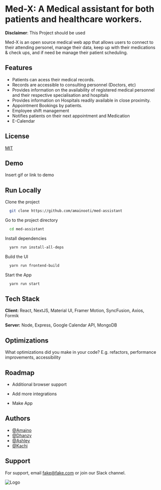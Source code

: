 # Med-X: A Medical assistant for both patients and healthcare workers.

**Disclaimer**: This Project should be used

Med-X is an open source medical web app that allows users to connect to their attending personel, manage their data, keep up with their medications & check ups, and if need be manage their patient scheduling.
## Features

- Patients can acess their medical records.
- Records are accessible to consulting personnel (Doctors, etc)
- Provides information on the availability of registered medical personnel and their respective specialisation and hospitals
- Provides information on Hospitals readily available in close proximity.
- Appointment Bookings by patients.
- Employee shift management
- Notifies patients on their next appointment and Medication
- E-Calendar


## License

[MIT](/LICENSE)


## Demo

Insert gif or link to demo


## Run Locally

Clone the project

```bash
  git clone https://github.com/amainooti/med-assistant
```

Go to the project directory

```bash
  cd med-assistant
```

Install dependencies

```bash
  yarn run install-all-deps
```

Build the UI

```bash
  yarn run frontend-build
```

Start the App

```bash
  yarn run start
```


## Tech Stack

**Client:** React, NextJS, Material UI, Framer Motion, SyncFusion, Axios, Formik

**Server:** Node, Express, Google Calendar API, MongoDB


## Optimizations

What optimizations did you make in your code? E.g. refactors, performance improvements, accessibility


## Roadmap

- Additional browser support

- Add more integrations

- Make App


## Authors

- [@Amaino](https://www.github.com/amainooti)
- [@Dhanzy](https://www.github.com/dhanzy)
- [@Ashley](https://www.github.com/olika-ashley)
- [@Kachi](https://www.github.com/okilonet1)



## Support

For support, email fake@fake.com or join our Slack channel.


![Logo](https://dev-to-uploads.s3.amazonaws.com/uploads/articles/th5xamgrr6se0x5ro4g6.png)

